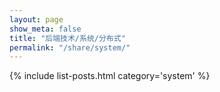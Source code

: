 ```yaml
---
layout: page
show_meta: false
title: "后端技术/系统/分布式"
permalink: "/share/system/"
---
```

{% include list-posts.html category='system' %}